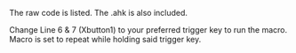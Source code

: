 The raw code is listed. 
The .ahk is also included.

Change Line 6 & 7 (Xbutton1) to your preferred trigger key to run the macro. Macro is set to repeat while holding said trigger key.
